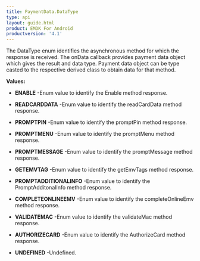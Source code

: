 ```yaml
---
title: PaymentData.DataType
type: api
layout: guide.html
product: EMDK For Android
productversion: '4.1'
---
```



The DataType enum identifies the asynchronous method for which the response is received. 
 The onData callback provides payment data object which gives the result and data type. 
 Payment data object can be type casted to the respective derived class to obtain data for that method.

**Values:**

* **ENABLE** -Enum value to identify the Enable method response.

* **READCARDDATA** -Enum value to identify the readCardData method response.

* **PROMPTPIN** -Enum value to  identify the promptPin method response.

* **PROMPTMENU** -Enum value to identify the promptMenu method response.

* **PROMPTMESSAGE** -Enum value to identify the promptMessage method response.

* **GETEMVTAG** -Enum value to identify the getEmvTags method response.

* **PROMPTADDITIONALINFO** -Enum value to identify the PromptAdditonalInfo method response.

* **COMPLETEONLINEEMV** -Enum value to identify the completeOnlineEmv method response.

* **VALIDATEMAC** -Enum value to identify the validateMac method response.

* **AUTHORIZECARD** -Enum value to identify the AuthorizeCard method response.

* **UNDEFINED** -Undefined.










